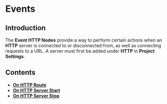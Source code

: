 # Events

## Introduction

The **Event HTTP Nodes** provide a way to perform certain actions when an **HTTP** server is connected to or disconnected from, as well as connecting requests to a URL. A server must first be added under **HTTP** in **Project Settings**.

## Contents

* [**On HTTP Route**](onhttproute.md)
* [**On HTTP Server Start**](onhttpserverstart.md)
* [**On HTTP Server Stop**](onhttpserverstop.md)

